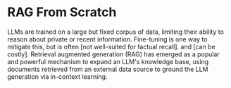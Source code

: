 # RAG From Scratch

LLMs are trained on a large but fixed corpus of data, limiting their ability to reason about private or recent information. Fine-tuning is one way to mitigate this, but is often [not well-suited for factual recall]. and [can be costly].
Retrieval augmented generation (RAG) has emerged as a popular and powerful mechanism to expand an LLM's knowledge base, using documents retrieved from an external data source to ground the LLM generation via in-context learning. 

